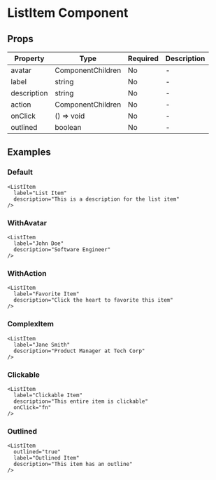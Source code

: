 # ListItem Component

## Props

| Property | Type | Required | Description |
|----------|------|----------|-------------|
| avatar | ComponentChildren | No | - |
| label | string | No | - |
| description | string | No | - |
| action | ComponentChildren | No | - |
| onClick | () => void | No | - |
| outlined | boolean | No | - |

## Examples

### Default

```tsx
<ListItem
  label="List Item"
  description="This is a description for the list item"
/>
```

### WithAvatar

```tsx
<ListItem
  label="John Doe"
  description="Software Engineer"
/>
```

### WithAction

```tsx
<ListItem
  label="Favorite Item"
  description="Click the heart to favorite this item"
/>
```

### ComplexItem

```tsx
<ListItem
  label="Jane Smith"
  description="Product Manager at Tech Corp"
/>
```

### Clickable

```tsx
<ListItem
  label="Clickable Item"
  description="This entire item is clickable"
  onClick="fn"
/>
```

### Outlined

```tsx
<ListItem
  outlined="true"
  label="Outlined Item"
  description="This item has an outline"
/>
```

